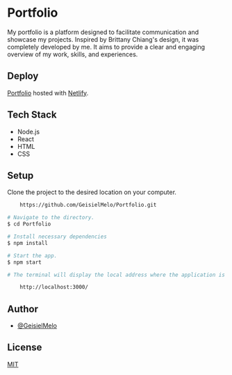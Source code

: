 # Portfolio

My portfolio is a platform designed to facilitate communication and showcase my projects. Inspired by Brittany Chiang's design, it was completely developed by me. It aims to provide a clear and engaging overview of my work, skills, and experiences.

## Deploy

[Portfolio](https://bucolic-twilight-f29d0e.netlify.app/) hosted with  [Netlify](https://www.netlify.com/).

## Tech Stack

- Node.js
- React
- HTML
- CSS

## Setup

Clone the project to the desired location on your computer.
```bash
    https://github.com/GeisielMelo/Portfolio.git
```

```bash
# Navigate to the directory.
$ cd Portfolio

# Install necessary dependencies
$ npm install

# Start the app.
$ npm start

# The terminal will display the local address where the application is being executed. Simply enter the same address in your preferred browser. The address used in creating this project was:

    http://localhost:3000/
```
## Author

- [@GeisielMelo](https://github.com/GeisielMelo)

## License

[MIT](https://choosealicense.com/licenses/mit/)

